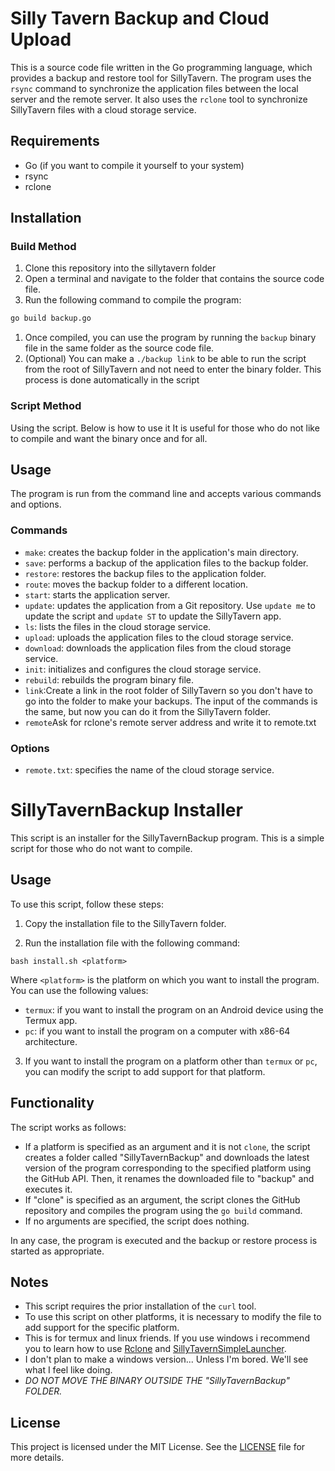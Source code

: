 # Silly Tavern Backup and Cloud Upload

This is a source code file written in the Go programming language, which provides a backup and restore tool for SillyTavern. The program uses the `rsync` command to synchronize the application files between the local server and the remote server. It also uses the `rclone` tool to synchronize SillyTavern files with a cloud storage service.
## Requirements

- Go (if you want to compile it yourself to your system)
- rsync
- rclone

## Installation
### Build Method
1. Clone this repository into the sillytavern folder
2. Open a terminal and navigate to the folder that contains the source code file.
3. Run the following command to compile the program:

```bash
go build backup.go
```
1. Once compiled, you can use the program by running the `backup` binary file in the same folder as the source code file.
2. (Optional) You can make a `./backup link` to be able to run the script from the root of SillyTavern and not need to enter the binary folder. This process is done automatically in the script
### Script Method
Using the script. Below is how to use it
It is useful for those who do not like to compile and want the binary once and for all.
## Usage

The program is run from the command line and accepts various commands and options.

### Commands

- `make`: creates the backup folder in the application's main directory.
- `save`: performs a backup of the application files to the backup folder.
- `restore`: restores the backup files to the application folder.
- `route`: moves the backup folder to a different location.
- `start`: starts the application server.
- `update`: updates the application from a Git repository. Use `update me` to update the script and `update ST` to update the SillyTavern app.
- `ls`: lists the files in the cloud storage service.
- `upload`: uploads the application files to the cloud storage service.
- `download`: downloads the application files from the cloud storage service.
- `init`: initializes and configures the cloud storage service.
- `rebuild`: rebuilds the program binary file.
- `link`:Create a link in the root folder of SillyTavern so you don't have to go into the folder to make your backups. The input of the commands is the same, but now you can do it from the SillyTavern folder.
- `remote`Ask for rclone's remote server address and write it to remote.txt

### Options
- `remote.txt`: specifies the name of the cloud storage service.


# SillyTavernBackup Installer

This script is an installer for the SillyTavernBackup program. This is a simple script for those who do not want to compile.
## Usage

To use this script, follow these steps:

1. Copy the installation file to the SillyTavern folder.

2. Run the installation file with the following command:

```
bash install.sh <platform>
```

Where `<platform>` is the platform on which you want to install the program. You can use the following values:

- `termux`: if you want to install the program on an Android device using the Termux app.
- `pc`: if you want to install the program on a computer with x86-64 architecture.

3. If you want to install the program on a platform other than `termux` or `pc`, you can modify the script to add support for that platform.

## Functionality

The script works as follows:

- If a platform is specified as an argument and it is not `clone`, the script creates a folder called "SillyTavernBackup" and downloads the latest version of the program corresponding to the specified platform using the GitHub API. Then, it renames the downloaded file to "backup" and executes it.
- If "clone" is specified as an argument, the script clones the GitHub repository and compiles the program using the `go build` command.
- If no arguments are specified, the script does nothing.

In any case, the program is executed and the backup or restore process is started as appropriate.

## Notes

- This script requires the prior installation of the `curl` tool.
- To use this script on other platforms, it is necessary to modify the file to add support for the specific platform.
- This is for termux and linux friends. If you use windows i recommend you to learn how to use [Rclone](https://rclone.org/) and [SillyTavernSimpleLauncher](https://github.com/BlueprintCoding/SillyTavernSimpleLauncher).
- I don't plan to make a windows version... Unless I'm bored. We'll see what I feel like doing.
- *DO NOT MOVE THE BINARY OUTSIDE THE "SillyTavernBackup" FOLDER.*
## License

This project is licensed under the MIT License. See the [LICENSE](LICENSE) file for more details.
